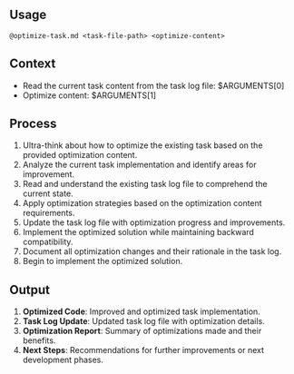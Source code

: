 ## Usage

`@optimize-task.md <task-file-path> <optimize-content>`

## Context

- Read the current task content from the task log file: $ARGUMENTS[0]
- Optimize content: $ARGUMENTS[1]

## Process

1. Ultra-think about how to optimize the existing task based on the provided optimization content.
2. Analyze the current task implementation and identify areas for improvement.
3. Read and understand the existing task log file to comprehend the current state.
4. Apply optimization strategies based on the optimization content requirements.
5. Update the task log file with optimization progress and improvements.
6. Implement the optimized solution while maintaining backward compatibility.
7. Document all optimization changes and their rationale in the task log.
8. Begin to implement the optimized solution.

## Output

1. **Optimized Code**: Improved and optimized task implementation.
2. **Task Log Update**: Updated task log file with optimization details.
3. **Optimization Report**: Summary of optimizations made and their benefits.
4. **Next Steps**: Recommendations for further improvements or next development phases.
